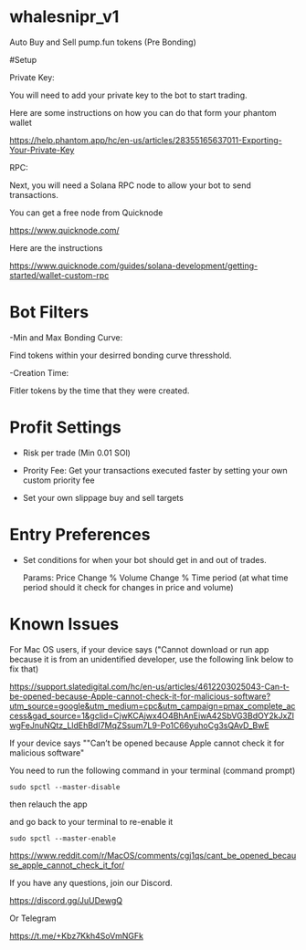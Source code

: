 # whalesnipr_v1
Auto Buy and Sell pump.fun tokens (Pre Bonding) 



#Setup 


Private Key:

You will need to add your private key to the bot to start trading. 

Here are some instructions on how you can do that form your phantom wallet

https://help.phantom.app/hc/en-us/articles/28355165637011-Exporting-Your-Private-Key


RPC: 

Next, you will need a Solana RPC node to allow your bot to send transactions.  

You can get a free node from Quicknode 

https://www.quicknode.com/

Here are the instructions 

https://www.quicknode.com/guides/solana-development/getting-started/wallet-custom-rpc



# Bot Filters

-Min and Max Bonding Curve:

Find tokens within your desirred bonding curve thresshold. 

-Creation Time:

Fitler tokens by the time that they were created. 



# Profit Settings

- Risk per trade (Min 0.01 SOl)
- Prority Fee: Get your transactions executed faster by setting your own custom priority fee 

- Set your own slippage buy and sell targets 



# Entry Preferences 

- Set conditions for when your bot should get in and out of trades. 
 
    Params: 
    Price Change %
    Volume Change % 
    Time period (at what time period should  it check for changes in price and volume)


# Known Issues 

For Mac OS users, if your device says ("Cannot download or run app because it is from an unidentified developer, use the following link below to fix that) 

https://support.slatedigital.com/hc/en-us/articles/4612203025043-Can-t-be-opened-because-Apple-cannot-check-it-for-malicious-software?utm_source=google&utm_medium=cpc&utm_campaign=pmax_complete_access&gad_source=1&gclid=CjwKCAjwx4O4BhAnEiwA42SbVG3BdOY2kJxZlwgFeJnuNQtz_LldEhBdI7MqZSsum7L9-Po1C66yuhoCg3sQAvD_BwE

If your device says ""Can’t be opened because Apple cannot check it for malicious software"

You need to run the following command in your terminal (command prompt) 

`sudo spctl --master-disable`

then relauch the app 

and go back to your terminal to re-enable it 


`sudo spctl --master-enable`

https://www.reddit.com/r/MacOS/comments/cgj1qs/cant_be_opened_because_apple_cannot_check_it_for/


If you have any questions, join our Discord. 

https://discord.gg/JuUDewgQ

Or Telegram

https://t.me/+Kbz7Kkh4SoVmNGFk

